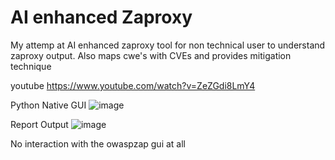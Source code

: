 # AI enhanced Zaproxy
My attemp at AI enhanced zaproxy tool for non technical user to understand zaproxy output. Also maps cwe's with CVEs and provides mitigation technique

youtube
https://www.youtube.com/watch?v=ZeZGdi8LmY4

Python Native GUI
![image](https://github.com/user-attachments/assets/10599937-9ea5-44a4-a3c5-2d964aaf665b)


Report Output
![image](https://github.com/user-attachments/assets/c6ac81ad-624d-4ff8-8e2c-5d10eb877a6b)

No interaction with the owaspzap gui at all
